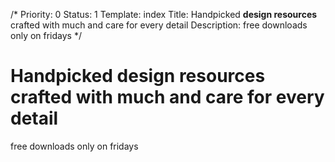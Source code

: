/*
Priority: 0
Status: 1
Template: index
Title: Handpicked <b>design resources</b> crafted with much and care for every detail
Description: free downloads only on fridays
*/
<h1 class="entry-title">
  Handpicked <b>design resources</b> crafted with much <span class="fa fa-heart"></span> and care for every detail</h1>
<p class="page-desc">free downloads only on fridays</p>